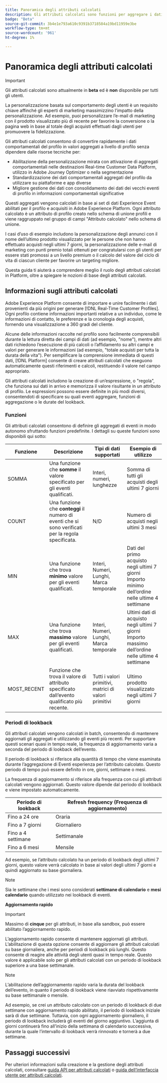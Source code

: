 ```yaml
---
title: Panoramica degli attributi calcolati
description: Gli attributi calcolati sono funzioni per aggregare i dati a livello di evento negli attributi a livello di profilo. Queste funzioni vengono calcolate automaticamente in modo che possano essere utilizzate in segmentazione, attivazione e personalizzazione.
badge: "Beta"
source-git-commit: 3b4e1e793a610c9391b3718584a19bd11959e3be
workflow-type: tm+mt
source-wordcount: '961'
ht-degree: 1%

---
```


# Panoramica degli attributi calcolati

>[!IMPORTANT]
>
>Gli attributi calcolati sono attualmente in **beta** ed è **non** disponibile per tutti gli utenti.

La personalizzazione basata sul comportamento degli utenti è un requisito chiave affinché gli esperti di marketing massimizzino l’impatto della personalizzazione. Ad esempio, puoi personalizzare l’e-mail di marketing con il prodotto visualizzato più di recente per favorire la conversione o la pagina web in base al totale degli acquisti effettuati dagli utenti per promuovere la fidelizzazione.

Gli attributi calcolati consentono di convertire rapidamente i dati comportamentali del profilo in valori aggregati a livello di profilo senza dipendere dalle risorse tecniche per:

- Abilitazione della personalizzazione mirata con attivazione di aggregati comportamentali nelle destinazioni Real-time Customer Data Platform, utilizzo in Adobe Journey Optimizer o nella segmentazione
- Standardizzazione dei dati comportamentali aggregati del profilo da utilizzare su piattaforme e app diverse
- Migliore gestione dei dati con consolidamento dei dati dei vecchi eventi di profilo in informazioni comportamentali significative

Questi aggregati vengono calcolati in base ai set di dati Experience Event abilitati per il profilo e acquisiti in Adobe Experience Platform. Ogni attributo calcolato è un attributo di profilo creato nello schema di unione profili e viene raggruppato nel gruppo di campi &quot;Attributo calcolato&quot; nello schema di unione.

I casi d’uso di esempio includono la personalizzazione degli annunci con il nome dell’ultimo prodotto visualizzato per le persone che non hanno effettuato acquisti negli ultimi 7 giorni, la personalizzazione delle e-mail di marketing con punti premio totali ottenuti per congratularsi con gli utenti per essere stati promossi a un livello premium o il calcolo del valore del ciclo di vita di ciascun cliente per favorire un targeting migliore.

Questa guida ti aiuterà a comprendere meglio il ruolo degli attributi calcolati in Platform, oltre a spiegare le nozioni di base degli attributi calcolati.

## Informazioni sugli attributi calcolati

Adobe Experience Platform consente di importare e unire facilmente i dati provenienti da più origini per generare [!DNL Real-Time Customer Profiles]. Ogni profilo contiene informazioni importanti relative a un individuo, come le informazioni di contatto, le preferenze e la cronologia degli acquisti, fornendo una visualizzazione a 360 gradi del cliente.

Alcune delle informazioni raccolte nel profilo sono facilmente comprensibili durante la lettura diretta dei campi di dati (ad esempio, &quot;nome&quot;), mentre altri dati richiedono l’esecuzione di più calcoli o l’affidamento su altri campi e valori per generare le informazioni (ad esempio, &quot;totale acquisti per tutta la durata della vita&quot;). Per semplificare la comprensione immediata di questi dati, [!DNL Platform] consente di creare attributi calcolati che eseguono automaticamente questi riferimenti e calcoli, restituendo il valore nel campo appropriato.

Gli attributi calcolati includono la creazione di un’espressione, o &quot;regola&quot;, che funziona sui dati in arrivo e memorizza il valore risultante in un attributo di profilo. Le espressioni possono essere definite in più modi diversi, consentendoti di specificare su quali eventi aggregare, funzioni di aggregazione o le durate del lookback.

### Funzioni

Gli attributi calcolati consentono di definire gli aggregati di eventi in modo autonomo sfruttando funzioni predefinite. I dettagli su queste funzioni sono disponibili qui sotto:

| Funzione | Descrizione | Tipi di dati supportati | Esempio di utilizzo |
| -------- | ----------- | -------------------- | ------------- |
| SOMMA | Una funzione che **somme** il valore specificato per gli eventi qualificati. | Interi, numeri, lunghezze | Somma di tutti gli acquisti degli ultimi 7 giorni |
| COUNT | Una funzione che **conteggi** il numero di eventi che si sono verificati per la regola specificata. | N/D | Numero di acquisti negli ultimi 3 mesi |
| MIN | Una funzione che trova **minimo** valore per gli eventi qualificati. | Interi, Numeri, Lunghi, Marca temporale | Dati del primo acquisto negli ultimi 7 giorni<br/>Importo minimo dell’ordine nelle ultime 4 settimane |
| MAX | Una funzione che trova **massimo** valore per gli eventi qualificati. | Interi, Numeri, Lunghi, Marca temporale | Ultimi dati di acquisto negli ultimi 7 giorni<br/>Importo massimo dell’ordine nelle ultime 4 settimane |
| MOST_RECENT | Funzione che trova il valore di attributo specificato dall’evento qualificato più recente. | Tutti i valori primitivi, matrici di valori primitivi | Ultimo prodotto visualizzato negli ultimi 7 giorni |

### Periodi di lookback

Gli attributi calcolati vengono calcolati in batch, consentendo di mantenere aggiornati gli aggregati e utilizzando gli eventi più recenti. Per supportare questi scenari quasi in tempo reale, la frequenza di aggiornamento varia a seconda del periodo di lookback dell’evento.

Il periodo di lookback si riferisce alla quantità di tempo che viene esaminata durante l’aggregazione di Eventi esperienza per l’attributo calcolato. Questo periodo di tempo può essere definito in ore, giorni, settimane o mesi.

La frequenza di aggiornamento si riferisce alla frequenza con cui gli attributi calcolati vengono aggiornati. Questo valore dipende dal periodo di lookback e viene impostato automaticamente.

| Periodo di lookback | Refresh frequency (Frequenza di aggiornamento) |
| --------------- | ----------------- |
| Fino a 24 ore | Oraria |
| Fino a 7 giorni | Giornaliero |
| Fino a 4 settimane | Settimanale |
| Fino a 6 mesi | Mensile |

Ad esempio, se l’attributo calcolato ha un periodo di lookback degli ultimi 7 giorni, questo valore verrà calcolato in base ai valori degli ultimi 7 giorni e quindi aggiornato su base giornaliera.

>[!NOTE]
>
>Sia le settimane che i mesi sono considerati **settimane di calendario** e **mesi calendario** quando utilizzato nei lookback di eventi.

**Aggiornamento rapido**

>[!IMPORTANT]
>
>Massimo di **cinque** per gli attributi, in base alla sandbox, può essere abilitato l’aggiornamento rapido.

L’aggiornamento rapido consente di mantenere aggiornati gli attributi. L’abilitazione di questa opzione consente di aggiornare gli attributi calcolati su base giornaliera, anche per periodi di lookback più lunghi. Questo consente di reagire alle attività degli utenti quasi in tempo reale. Questo valore è applicabile solo per gli attributi calcolati con un periodo di lookback superiore a una base settimanale.

>[!NOTE]
>
>L’abilitazione dell’aggiornamento rapido varia la durata del lookback dell’evento, in quanto il periodo di lookback viene riavviato rispettivamente su base settimanale o mensile.
>
>Ad esempio, se crei un attributo calcolato con un periodo di lookback di due settimane con aggiornamento rapido abilitato, il periodo di lookback iniziale sarà di due settimane. Tuttavia, con ogni aggiornamento giornaliero, il periodo di lookback includerà gli eventi del giorno aggiuntivo. L’aggiunta di giorni continuerà fino all’inizio della settimana di calendario successiva, durante la quale l’intervallo di lookback verrà rinnovato e tornerà a due settimane.

## Passaggi successivi

Per ulteriori informazioni sulla creazione e la gestione degli attributi calcolati, consultare [guida API per attributi calcolati](./api.md) o [guida dell’interfaccia utente per attributi calcolati](./ui.md).
